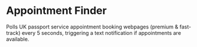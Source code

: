 # Appointment Finder

Polls UK passport service appointment booking webpages (premium & fast-track) every 5 seconds, triggering a text notification if appointments are available.
